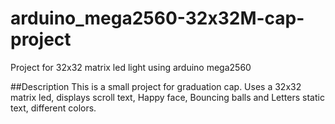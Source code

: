 # arduino_mega2560-32x32M-cap-project
Project for 32x32 matrix led light using arduino mega2560

##Description
	This is a small project for graduation cap. Uses a 32x32 matrix led, displays scroll text, Happy face, Bouncing balls and Letters static text, different colors.
